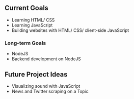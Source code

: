 ## Current Goals

- Learning HTML/ CSS 
- Learning JavaScript 
- Building websites with HTML/ CSS/ client-side JavaScript

### Long-term Goals
- NodeJS
- Backend development on NodeJS 

## Future Project Ideas

* Visualizing sound with JavaScript
* News and Twitter scraping on a Topic
